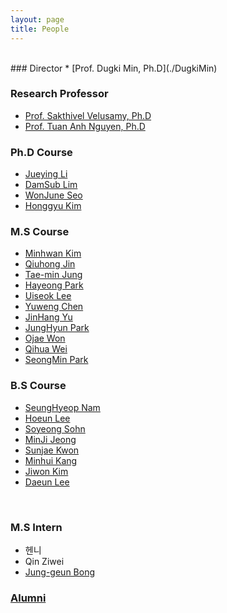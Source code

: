 ```yaml
---
layout: page
title: People
---
```


<br/>
### Director
* [Prof. Dugki Min, Ph.D](./DugkiMin)

### Research Professor
* [Prof. Sakthivel Velusamy, Ph.D](./Sakthivel)
* [Prof. Tuan Anh Nguyen, Ph.D](./AnhNT)

### Ph.D Course
* [Jueying Li](./JueyingLi)
* [DamSub Lim](./DamsubLim)
* [WonJune Seo](./SeoWonJune)
* [Honggyu Kim](./KimHonggyu)

### M.S Course
* [Minhwan Kim](./MinhwanKim)
* [Qiuhong Jin](./QiuhongJin)
* [Tae-min Jung](./TaeminJung)
* [Hayeong Park](./ParkHayeong)
* [Uiseok Lee](./LeeUiseok)
* [Yuweng Chen](./ChenYuweng)
* [JinHang Yu](./JinHangYu)
* [JungHyun Park](./ParkJungHyun)
* [Ojae Won](./WonOjae)
* [Qihua Wei](./WeiQihua)
* [SeongMin Park](./SeongMinPark)

### B.S Course
* [SeungHyeop Nam](./SeungHyeopNam)
* [Hoeun Lee](./HoEunLee)
* [Soyeong Sohn](./SoyeongSohn)
* [MinJi Jeong](./MinjiJeong)
* [Sunjae Kwon](./SunjaeKwon)
* [Minhui Kang](./KangMinhui)
* [Jiwon Kim](./KimJiwon)
* [Daeun Lee](./LeeDaeun)
<br/>

### M.S Intern
* 헨니
* Qin Ziwei
* [Jung-geun Bong](./Jung-geunBong)

### [Alumni](./Alumni)
